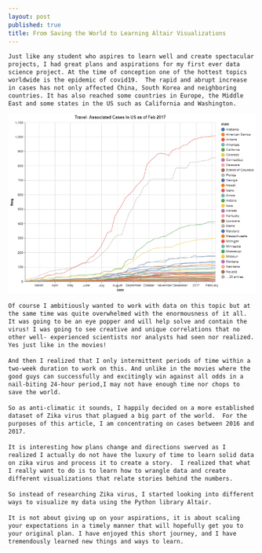 ```yaml
---
layout: post
published: true
title: From Saving the World to Learning Altair Visualizations
---
```


	Just like any student who aspires to learn well and create spectacular projects, I had great plans and aspirations for my first ever data science project. At the time of conception one of the hottest topics worldwide is the epidemic of covid19.  The rapid and abrupt increase in cases has not only affected China, South Korea and neighboring countries. It has also reached some countries in Europe, the Middle East and some states in the US such as California and Washington.

![](https://github.com/JenBanks8585/Lambda-School-Unit-1-Build-1/blob/master/Travel%20Associated%20with%20Altair.png)

	Of course I ambitiously wanted to work with data on this topic but at the same time was quite overwhelmed with the enormousness of it all. It was going to be an eye popper and will help solve and contain the virus! I was going to see creative and unique correlations that no other well- experienced scientists nor analysts had seen nor realized. Yes just like in the movies!
	
	And then I realized that I only intermittent periods of time within a two-week duration to work on this. And unlike in the movies where the good guys can successfully and excitingly win against all odds in a nail-biting 24-hour period,I may not have enough time nor chops to save the world.

	So as anti-climatic it sounds, I happily decided on a more established dataset of Zika virus that plagued a big part of the world.  For the purposes of this article, I am concentrating on cases between 2016 and 2017.

	It is interesting how plans change and directions swerved as I realized I actually do not have the luxury of time to learn solid data on zika virus and process it to create a story.  I realized that what I really want to do is to learn how to wrangle data and create different visualizations that relate stories behind the numbers. 

	So instead of researching Zika virus, I started looking into different ways to visualize my data using the Python library Altair.

	It is not about giving up on your aspirations, it is about scaling your expectations in a timely manner that will hopefully get you to your original plan. I have enjoyed this short journey, and I have tremendously learned new things and ways to learn.

